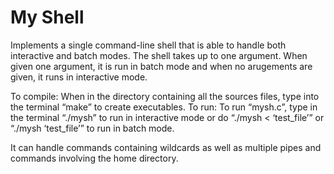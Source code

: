 # My Shell
Implements a single command-line shell that is able to handle both interactive and batch modes. The shell takes up to one argument. 
When given one argument, it is run in batch mode and when no arugements are given, it runs in interactive mode. 

To compile: When in the directory containing all the sources files, type into the terminal “make” to create executables.
To run: To run “mysh.c”, type in the terminal “./mysh” to run in interactive mode or do “./mysh < ‘test_file’” or “./mysh ‘test_file’” to run in batch mode.

It can handle commands containing wildcards as well as multiple pipes and commands involving the home directory. 
